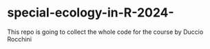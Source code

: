 # special-ecology-in-R-2024-
This repo is going to collect the whole code for the course by Duccio Rocchini
